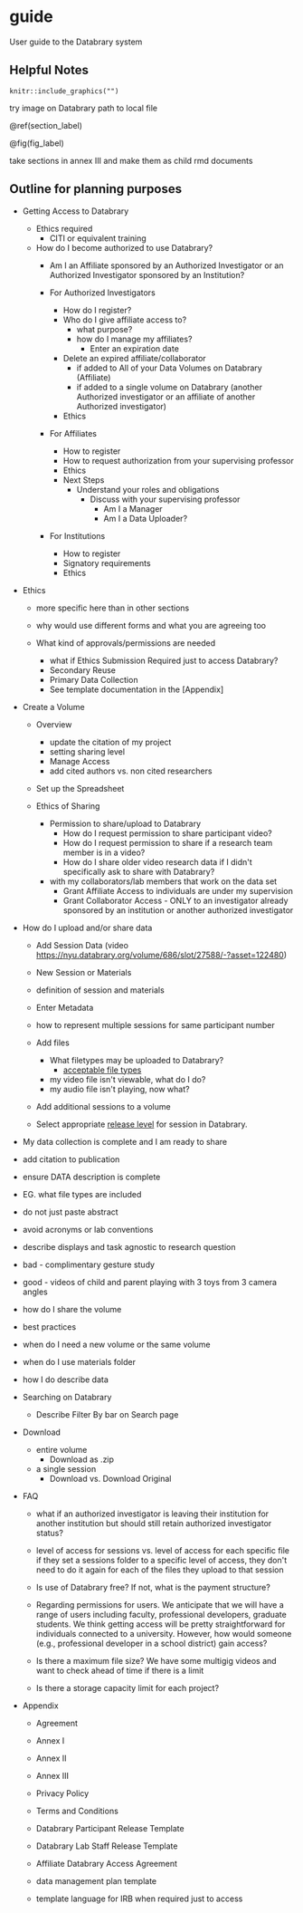 # guide
User guide to the Databrary system

## Helpful Notes

```{r}
knitr::include_graphics("")
```
try image on Databrary
path to local file

\@ref(section_label)

\@fig(fig_label)


take sections in annex III and make them as child rmd documents


## Outline for planning purposes

- Getting Access to Databrary
  - Ethics required
    - CITI or equivalent training
  - How do I become authorized to use Databrary?
    - Am I an Affiliate sponsored by an Authorized Investigator or an Authorized Investigator sponsored by an Institution?
    - For Authorized Investigators
      - How do I register?
      - Who do I give affiliate access to?
        - what purpose?
        - how do I manage my affiliates?
          - Enter an expiration date
      - Delete an expired affiliate/collaborator
        - if added to All of your Data Volumes on Databrary (Affiliate)
        - if added to a single volume on Databrary (another Authorized investigator or an affiliate of another Authorized investigator)
      - Ethics
    - For Affiliates
      - How to register
      - How to request authorization from your supervising professor
      - Ethics
      - Next Steps
        - Understand your roles and obligations
          - Discuss with your supervising professor
            - Am I a Manager 
            - Am I a Data Uploader?
      
    - For Institutions
      - How to register
      - Signatory requirements
      - Ethics
      
- Ethics
  - more specific here than in other sections
   - why would use different forms and what you are agreeing too
   
  - What kind of approvals/permissions are needed
    - what if Ethics Submission Required just to access Databrary?
    - Secondary Reuse
    - Primary Data Collection
    - See template documentation in the [Appendix]
  



- Create a Volume
  - Overview
    - update the citation of my project
    - setting sharing level
    - Manage Access
    - add cited authors vs. non cited researchers
  - Set up the Spreadsheet
  
  - Ethics of Sharing
    - Permission to share/upload to Databrary
      - How do I request permission to share participant video?  
      - How do I request permission to share if a research team member is in a video?  
      - How do I share older video research data if I didn't specifically ask to share with Databrary?  
    - with my collaborators/lab members that work on the data set
      - Grant Affiliate Access to individuals are under my supervision
      - Grant Collaborator Access - ONLY to an investigator already sponsored by an institution or another authorized investigator  
  
  
- How do I upload and/or share data
  - Add Session Data (video https://nyu.databrary.org/volume/686/slot/27588/-?asset=122480)
  - New Session or Materials
   - definition of session and materials
  - Enter Metadata
   - how to represent multiple sessions for same participant number
  - Add files
    - What filetypes may be uploaded to Databrary? 
      - [acceptable file types](https://nyu.databrary.org/asset/formats)
    - my video file isn't viewable, what do I do?
    - my audio file isn't playing, now what?
    
  - Add additional sessions to a volume
  - Select appropriate [release level](https://www.databrary.org/resources/guide/investigators/release/release-levels.html) for session in Databrary.
  
  
- My data collection is complete and I am ready to share
 - add citation to publication
 - ensure DATA description is complete
  - EG. what file types are included
  - do not just paste abstract
  - avoid acronyms or lab conventions
  - describe displays and task agnostic to research question
   - bad - complimentary gesture study
   - good - videos of child and parent playing with 3 toys from 3 camera angles
 - how do I share the volume
  

- best practices
 - when do I need a new volume or the same volume
 - when do I use materials folder
 - how I do describe data

- Searching on Databrary
  - Describe Filter By bar on Search page
  
- Download
  - entire volume
    - Download as .zip
  - a single session
    - Download vs. Download Original 


- FAQ


  - what if an authorized investigator is leaving their institution for another institution but should still retain authorized investigator status?
  - level of access for sessions vs. level of access for each specific file if they set a sessions folder to a specific level of access, they don't need to do it again for each of the files they upload to that session

  - Is use of Databrary free? If not, what is the payment structure?
  - Regarding permissions for users. We anticipate that we will have a range of users including faculty, professional developers, graduate students. We think getting access will be pretty straightforward for individuals connected to a university. However, how would someone (e.g., professional developer in a school district) gain access?
  - Is there a maximum file size? We have some multigig videos and want to check ahead of time if there is a limit
  - Is there a storage capacity limit for each project?
  
  
  
- Appendix  

  - Agreement  
  - Annex I  
  - Annex II  
  - Annex III  
  - Privacy Policy
  - Terms and Conditions
  
  - Databrary Participant Release Template
  - Databrary Lab Staff Release Template
  - Affiliate Databrary Access Agreement
  
  - data management plan template
  - template language for IRB when required just to access
